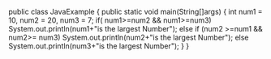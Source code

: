 public class JavaExample
{
 public static void main(String[]args)
 {
   int num1 = 10, num2 = 20, num3 = 7;
      if( num1>=num2 && num1>=num3)
        System.out.println(num1+"is the largest Number");
      else if (num2 >=num1 && num2>= num3)
        System.out.println(num2+"is the largest Number");
      else
        System.out.println(num3+"is the largest Number");
    }
 }
